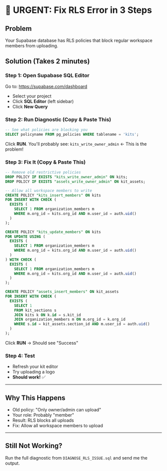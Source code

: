 # 🚨 URGENT: Fix RLS Error in 3 Steps

## Problem
Your Supabase database has RLS policies that block regular workspace members from uploading.

## Solution (Takes 2 minutes)

### Step 1: Open Supabase SQL Editor
Go to: https://supabase.com/dashboard
- Select your project
- Click **SQL Editor** (left sidebar)
- Click **New Query**

### Step 2: Run Diagnostic (Copy & Paste This)
```sql
-- See what policies are blocking you
SELECT policyname FROM pg_policies WHERE tablename = 'kits';
```

Click **RUN**. You'll probably see: `kits_write_owner_admin` ← This is the problem!

### Step 3: Fix It (Copy & Paste This)
```sql
-- Remove old restrictive policies
DROP POLICY IF EXISTS "kits_write_owner_admin" ON kits;
DROP POLICY IF EXISTS "assets_write_owner_admin" ON kit_assets;

-- Allow all workspace members to write
CREATE POLICY "kits_insert_members" ON kits
FOR INSERT WITH CHECK (
  EXISTS (
    SELECT 1 FROM organization_members m
    WHERE m.org_id = kits.org_id AND m.user_id = auth.uid()
  )
);

CREATE POLICY "kits_update_members" ON kits
FOR UPDATE USING (
  EXISTS (
    SELECT 1 FROM organization_members m
    WHERE m.org_id = kits.org_id AND m.user_id = auth.uid()
  )
) WITH CHECK (
  EXISTS (
    SELECT 1 FROM organization_members m
    WHERE m.org_id = kits.org_id AND m.user_id = auth.uid()
  )
);

CREATE POLICY "assets_insert_members" ON kit_assets
FOR INSERT WITH CHECK (
  EXISTS (
    SELECT 1
    FROM kit_sections s
    JOIN kits k ON k.id = s.kit_id
    JOIN organization_members m ON m.org_id = k.org_id
    WHERE s.id = kit_assets.section_id AND m.user_id = auth.uid()
  )
);
```

Click **RUN** → Should see "Success"

### Step 4: Test
- Refresh your kit editor
- Try uploading a logo
- **Should work!** ✅

---

## Why This Happens
- Old policy: "Only owner/admin can upload"
- Your role: Probably "member"
- Result: RLS blocks all uploads
- Fix: Allow all workspace members to upload

---

## Still Not Working?
Run the full diagnostic from `DIAGNOSE_RLS_ISSUE.sql` and send me the output.

